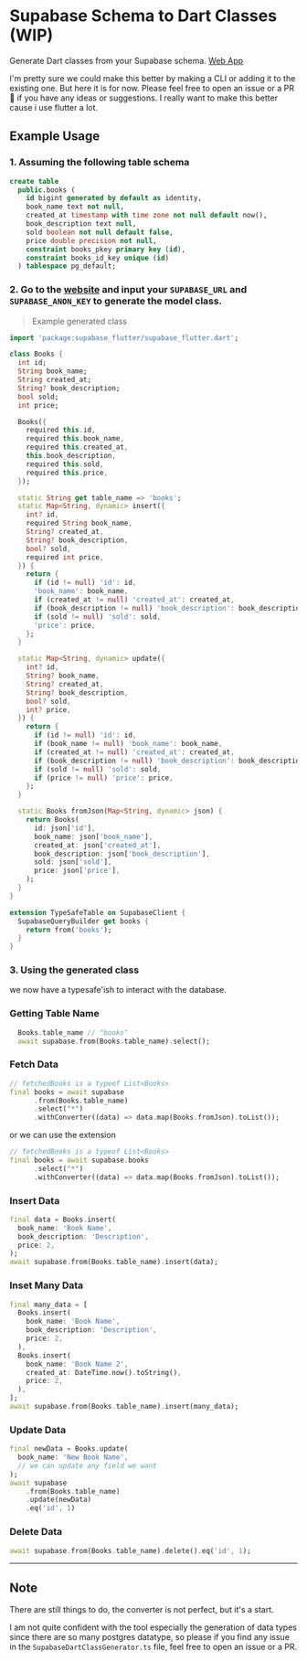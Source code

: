 # Supabase Schema to Dart Classes (WIP)

Generate Dart classes from your Supabase schema.
[Web App](https://supabase-schema-dart-class-generator.vercel.app/)

I'm pretty sure we could make this better by making a CLI or adding it to the existing one. But here it is for now. Please feel free to open an issue or a PR 🙏 if you have any ideas or suggestions. I really want to make this better cause i use flutter a lot.

## Example Usage

### 1. Assuming the following table schema

```sql
create table
  public.books (
    id bigint generated by default as identity,
    book_name text not null,
    created_at timestamp with time zone not null default now(),
    book_description text null,
    sold boolean not null default false,
    price double precision not null,
    constraint books_pkey primary key (id),
    constraint books_id_key unique (id)
  ) tablespace pg_default;
```

### 2. Go to the [website](https://mmvergara.github.io/supabase-schema-dart-class-generator/) and input your `SUPABASE_URL` and `SUPABASE_ANON_KEY` to generate the model class.

> Example generated class

```dart
import 'package:supabase_flutter/supabase_flutter.dart';

class Books {
  int id;
  String book_name;
  String created_at;
  String? book_description;
  bool sold;
  int price;

  Books({
    required this.id,
    required this.book_name,
    required this.created_at,
    this.book_description,
    required this.sold,
    required this.price,
  });

  static String get table_name => 'books';
  static Map<String, dynamic> insert({
    int? id,
    required String book_name,
    String? created_at,
    String? book_description,
    bool? sold,
    required int price,
  }) {
    return {
      if (id != null) 'id': id,
      'book_name': book_name,
      if (created_at != null) 'created_at': created_at,
      if (book_description != null) 'book_description': book_description,
      if (sold != null) 'sold': sold,
      'price': price,
    };
  }

  static Map<String, dynamic> update({
    int? id,
    String? book_name,
    String? created_at,
    String? book_description,
    bool? sold,
    int? price,
  }) {
    return {
      if (id != null) 'id': id,
      if (book_name != null) 'book_name': book_name,
      if (created_at != null) 'created_at': created_at,
      if (book_description != null) 'book_description': book_description,
      if (sold != null) 'sold': sold,
      if (price != null) 'price': price,
    };
  }

  static Books fromJson(Map<String, dynamic> json) {
    return Books(
      id: json['id'],
      book_name: json['book_name'],
      created_at: json['created_at'],
      book_description: json['book_description'],
      sold: json['sold'],
      price: json['price'],
    );
  }
}

extension TypeSafeTable on SupabaseClient {
  SupabaseQueryBuilder get books {
    return from('books');
  }
}

```

### 3. Using the generated class

we now have a typesafe'ish to interact with the database.

### Getting Table Name

```dart
  Books.table_name // "books"
  await supabase.from(Books.table_name).select();
```

### Fetch Data

```dart
// fetchedBooks is a typeof List<Books>
final books = await supabase
      .from(Books.table_name)
      .select("*")
      .withConverter((data) => data.map(Books.fromJson).toList());
```

or we can use the extension

```dart
// fetchedBooks is a typeof List<Books>
final books = await supabase.books
      .select("*")
      .withConverter((data) => data.map(Books.fromJson).toList());
```

### Insert Data

```dart
final data = Books.insert(
  book_name: 'Book Name',
  book_description: 'Description',
  price: 2,
);
await supabase.from(Books.table_name).insert(data);
```

### Inset Many Data

```dart
final many_data = [
  Books.insert(
    book_name: 'Book Name',
    book_description: 'Description',
    price: 2,
  ),
  Books.insert(
    book_name: 'Book Name 2',
    created_at: DateTime.now().toString(),
    price: 2,
  ),
];
await supabase.from(Books.table_name).insert(many_data);
```

### Update Data

```dart
final newData = Books.update(
  book_name: 'New Book Name',
  // we can update any field we want
);
await supabase
    .from(Books.table_name)
    .update(newData)
    .eq('id', 1)
```

### Delete Data

```dart
await supabase.from(Books.table_name).delete().eq('id', 1);
```

---

## Note

There are still things to do, the converter is not perfect, but it's a start.

I am not quite confident with the tool especially the generation of data types since there are so many postgres datatype, so please if you find any issue in the `SupabaseDartClassGenerator.ts` file, feel free to open an issue or a PR.
